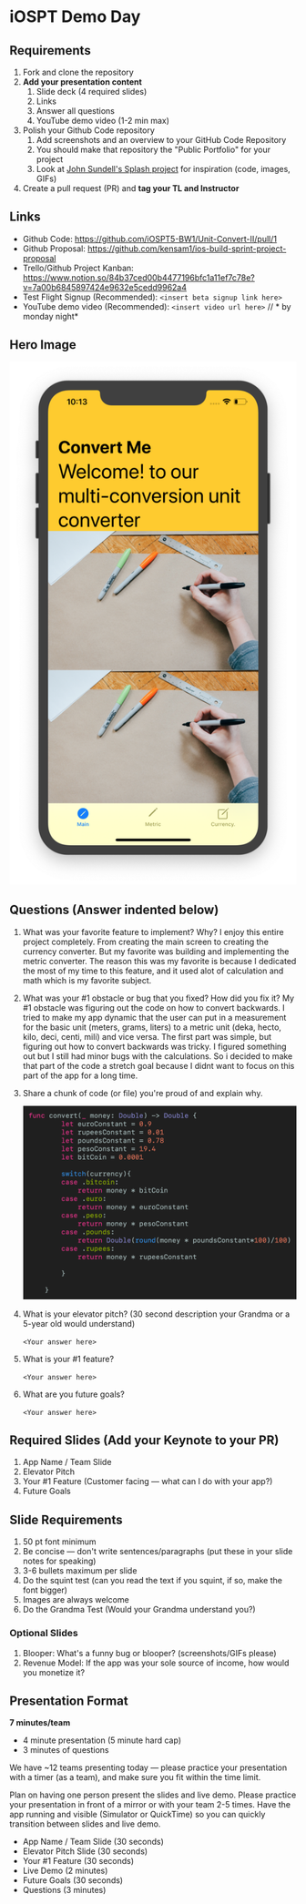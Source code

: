 # iOSPT Demo Day

## Requirements

1. Fork and clone the repository
2. **Add your presentation content**
    1. Slide deck (4 required slides) 
    2. Links
    3. Answer all questions 
    4. YouTube demo video (1-2 min max)
3. Polish your Github Code repository
    1. Add screenshots and an overview to your GitHub Code Repository
    2. You should make that repository the "Public Portfolio" for your project
    3. Look at [John Sundell's Splash project](https://github.com/JohnSundell/Splash) for inspiration (code, images, GIFs)
4. Create a pull request (PR) and **tag your TL and Instructor**

## Links

* Github Code: https://github.com/iOSPT5-BW1/Unit-Convert-II/pull/1
* Github Proposal: https://github.com/kensam1/ios-build-sprint-project-proposal
* Trello/Github Project Kanban: https://www.notion.so/84b37ced00b4477196bfc1a11ef7c78e?v=7a00b6845897424e9632e5cedd9962a4
* Test Flight Signup (Recommended): `<insert beta signup link here>`
* YouTube demo video (Recommended): `<insert video url here>` // * by monday night*

## Hero Image

![Main Screen](https://github.com/kensam1/ios-pt-demo-day/blob/master/AppScreenshotMain.png)

## Questions (Answer indented below)

1. What was your favorite feature to implement? Why? 
I enjoy this entire project completely. From creating the main screen to creating the currency converter. But my favorite was building and implementing the metric converter. The reason this was my favorite is because I dedicated the most of my time to this feature, and it used alot of calculation and math which is my favorite subject.

2. What was your #1 obstacle or bug that you fixed? How did you fix it?
My #1 obstacle was figuring out the code on how to convert backwards. I tried to make my app dynamic that the user can put in a measurement for the basic unit (meters, grams, liters) to a metric unit (deka, hecto, kilo, deci, centi, mili) and vice versa. The first part was simple, but figuring out how to convert backwards was tricky. I figured something out but I still had minor bugs with the calculations. So i decided to make that part of the code a stretch goal because I didnt want to focus on this part of the app for a long time.
  
3. Share a chunk of code (or file) you're proud of and explain why.

    ![Code:](https://github.com/kensam1/ios-pt-demo-day/blob/master/codeSnippet.png)
  
4. What is your elevator pitch? (30 second description your Grandma or a 5-year old would understand)

    `<Your answer here>`
  
5. What is your #1 feature?

    `<Your answer here>`
  
6. What are you future goals?

    `<Your answer here>`

## Required Slides (Add your Keynote to your PR)

1. App Name / Team Slide
2. Elevator Pitch
3. Your #1 Feature (Customer facing — what can I do with your app?)
4. Future Goals

## Slide Requirements

1. 50 pt font minimum
2. Be concise — don't write sentences/paragraphs (put these in your slide notes for speaking)
3. 3-6 bullets maximum per slide
4. Do the squint test (can you read the text if you squint, if so, make the font bigger)
6. Images are always welcome
7. Do the Grandma Test (Would your Grandma understand you?)

### Optional Slides

1. Blooper: What's a funny bug or blooper? (screenshots/GIFs please)
2. Revenue Model: If the app was your sole source of income, how would you monetize it?

## Presentation Format

**7 minutes/team**

* 4 minute presentation (5 minute hard cap)
* 3 minutes of questions

We have ~12 teams presenting today — please practice your presentation with a timer (as a team), and make sure you fit within the time limit.

Plan on having one person present the slides and live demo. Please practice your presentation in front of a mirror or with your team 2-5 times. Have the app running and visible (Simulator or QuickTime) so you can quickly transition between slides and live demo.

* App Name / Team Slide (30 seconds)
* Elevator Pitch Slide (30 seconds)
* Your #1 Feature (30 seconds)
* Live Demo (2 minutes)
* Future Goals (30 seconds)
* Questions (3 minutes)

